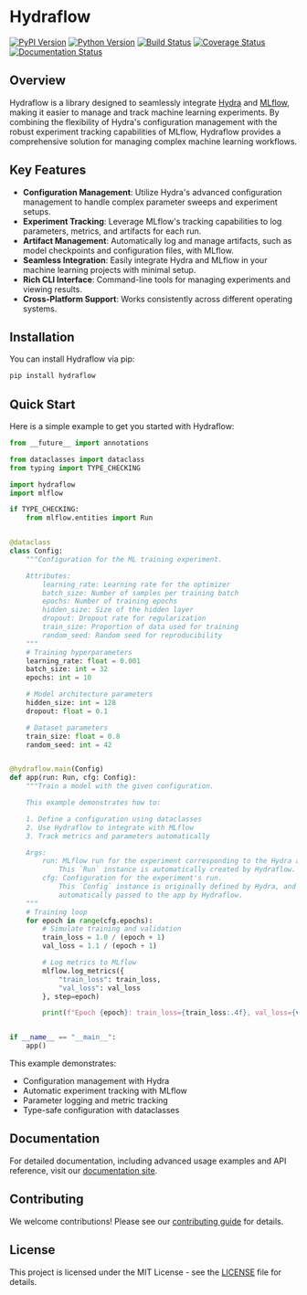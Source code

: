 # Hydraflow

[![PyPI Version][pypi-v-image]][pypi-v-link]
[![Python Version][python-v-image]][python-v-link]
[![Build Status][GHAction-image]][GHAction-link]
[![Coverage Status][codecov-image]][codecov-link]
[![Documentation Status][docs-image]][docs-link]

<!-- Badges -->
[pypi-v-image]: https://img.shields.io/pypi/v/hydraflow.svg
[pypi-v-link]: https://pypi.org/project/hydraflow/
[python-v-image]: https://img.shields.io/pypi/pyversions/hydraflow.svg
[python-v-link]: https://pypi.org/project/hydraflow
[GHAction-image]: https://github.com/daizutabi/hydraflow/actions/workflows/ci.yaml/badge.svg?branch=main&event=push
[GHAction-link]: https://github.com/daizutabi/hydraflow/actions?query=event%3Apush+branch%3Amain
[codecov-image]: https://codecov.io/github/daizutabi/hydraflow/coverage.svg?branch=main
[codecov-link]: https://codecov.io/github/daizutabi/hydraflow?branch=main
[docs-image]: https://readthedocs.org/projects/hydraflow/badge/?version=latest
[docs-link]: https://daizutabi.github.io/hydraflow/

## Overview

Hydraflow is a library designed to seamlessly integrate
[Hydra](https://hydra.cc/) and [MLflow](https://mlflow.org/), making it easier to
manage and track machine learning experiments. By combining the flexibility of
Hydra's configuration management with the robust experiment tracking capabilities
of MLflow, Hydraflow provides a comprehensive solution for managing complex
machine learning workflows.

## Key Features

- **Configuration Management**: Utilize Hydra's advanced configuration management
  to handle complex parameter sweeps and experiment setups.
- **Experiment Tracking**: Leverage MLflow's tracking capabilities to log parameters,
  metrics, and artifacts for each run.
- **Artifact Management**: Automatically log and manage artifacts, such as model
  checkpoints and configuration files, with MLflow.
- **Seamless Integration**: Easily integrate Hydra and MLflow in your machine learning
  projects with minimal setup.
- **Rich CLI Interface**: Command-line tools for managing experiments and viewing results.
- **Cross-Platform Support**: Works consistently across different operating systems.

## Installation

You can install Hydraflow via pip:

```bash
pip install hydraflow
```

## Quick Start

Here is a simple example to get you started with Hydraflow:

```python
from __future__ import annotations

from dataclasses import dataclass
from typing import TYPE_CHECKING

import hydraflow
import mlflow

if TYPE_CHECKING:
    from mlflow.entities import Run


@dataclass
class Config:
    """Configuration for the ML training experiment.

    Attributes:
        learning_rate: Learning rate for the optimizer
        batch_size: Number of samples per training batch
        epochs: Number of training epochs
        hidden_size: Size of the hidden layer
        dropout: Dropout rate for regularization
        train_size: Proportion of data used for training
        random_seed: Random seed for reproducibility
    """
    # Training hyperparameters
    learning_rate: float = 0.001
    batch_size: int = 32
    epochs: int = 10

    # Model architecture parameters
    hidden_size: int = 128
    dropout: float = 0.1

    # Dataset parameters
    train_size: float = 0.8
    random_seed: int = 42


@hydraflow.main(Config)
def app(run: Run, cfg: Config):
    """Train a model with the given configuration.

    This example demonstrates how to:

    1. Define a configuration using dataclasses
    2. Use Hydraflow to integrate with MLflow
    3. Track metrics and parameters automatically

    Args:
        run: MLflow run for the experiment corresponding to the Hydra app.
            This `Run` instance is automatically created by Hydraflow.
        cfg: Configuration for the experiment's run.
            This `Config` instance is originally defined by Hydra, and then
            automatically passed to the app by Hydraflow.
    """
    # Training loop
    for epoch in range(cfg.epochs):
        # Simulate training and validation
        train_loss = 1.0 / (epoch + 1)
        val_loss = 1.1 / (epoch + 1)

        # Log metrics to MLflow
        mlflow.log_metrics({
            "train_loss": train_loss,
            "val_loss": val_loss
        }, step=epoch)

        print(f"Epoch {epoch}: train_loss={train_loss:.4f}, val_loss={val_loss:.4f}")


if __name__ == "__main__":
    app()
```

This example demonstrates:

- Configuration management with Hydra
- Automatic experiment tracking with MLflow
- Parameter logging and metric tracking
- Type-safe configuration with dataclasses

## Documentation

For detailed documentation, including advanced usage examples and API reference,
visit our [documentation site](https://daizutabi.github.io/hydraflow/).

## Contributing

We welcome contributions! Please see our [contributing guide](CONTRIBUTING.md) for details.

## License

This project is licensed under the MIT License - see the [LICENSE](LICENSE) file for details.